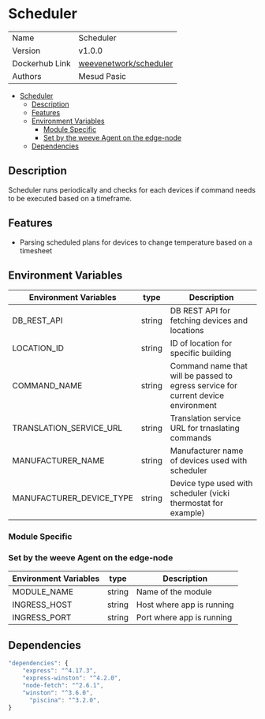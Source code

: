 # Scheduler

|                |                                                                           |
| -------------- | ------------------------------------------------------------------------- |
| Name           | Scheduler                                                                 |
| Version        | v1.0.0                                                                    |
| Dockerhub Link | [weevenetwork/scheduler](https://hub.docker.com/r/weevenetwork/scheduler) |
| Authors        | Mesud Pasic                                                               |

- [Scheduler](#scheduler)
  - [Description](#description)
  - [Features](#features)
  - [Environment Variables](#environment-variables)
    - [Module Specific](#module-specific)
    - [Set by the weeve Agent on the edge-node](#set-by-the-weeve-agent-on-the-edge-node)
  - [Dependencies](#dependencies)

## Description

Scheduler runs periodically and checks for each devices if command needs to be executed based on a timeframe.

## Features

- Parsing scheduled plans for devices to change temperature based on a timesheet

## Environment Variables

| Environment Variables | type | Description |
| --- | --- | --- |
| DB_REST_API | string | DB REST API for fetching devices and locations |
| LOCATION_ID | string | ID of location for specific building |
| COMMAND_NAME | string | Command name that will be passed to egress service for current device environment |
| TRANSLATION_SERVICE_URL | string | Translation service URL for trnaslating commands |
| MANUFACTURER_NAME | string | Manufacturer name of devices used with scheduler |
| MANUFACTURER_DEVICE_TYPE | string | Device type used with scheduler (vicki thermostat for example) |

### Module Specific

### Set by the weeve Agent on the edge-node

| Environment Variables | type   | Description               |
| --------------------- | ------ | ------------------------- |
| MODULE_NAME           | string | Name of the module        |
| INGRESS_HOST          | string | Host where app is running |
| INGRESS_PORT          | string | Port where app is running |

## Dependencies

```js
"dependencies": {
    "express": "^4.17.3",
    "express-winston": "^4.2.0",
    "node-fetch": "^2.6.1",
    "winston": "^3.6.0",
	  "piscina": "^3.2.0",
}
```
